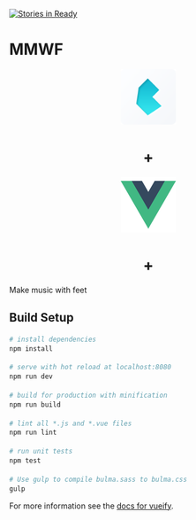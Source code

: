 [![Stories in Ready](https://badge.waffle.io/JordanAssayah/MMWF.png?label=ready&title=Ready)](https://waffle.io/JordanAssayah/MMWF)
# MMWF
<div align="center">
  <img src="img/bulma.png" alt="Bulma Framework CSS" width="100" height="100"> <h1>+</h1>
  <img src="img/vuejs.png" alt="VueJS Framework JavaScript" width="100" height="100"> <h1>+</h1>
</div>

Make music with feet

## Build Setup

``` bash
# install dependencies
npm install

# serve with hot reload at localhost:8080
npm run dev

# build for production with minification
npm run build

# lint all *.js and *.vue files
npm run lint

# run unit tests
npm test

# Use gulp to compile bulma.sass to bulma.css
gulp
```

For more information see the [docs for vueify](https://github.com/vuejs/vueify).

